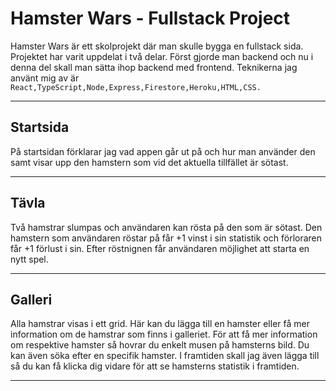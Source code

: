 
# Hamster Wars - Fullstack Project

Hamster Wars är ett skolprojekt där man skulle bygga en fullstack sida. Projektet har varit uppdelat i två delar. Först gjorde man backend och nu i denna del skall man sätta ihop backend med frontend. 
Teknikerna jag använt mig av är ``React,TypeScript,Node,Express,Firestore,Heroku,HTML,CSS.``

<hr>

## Startsida 

På startsidan förklarar jag vad appen går ut på och hur man använder den samt visar upp den hamstern som vid det aktuella tillfället är sötast. 

<hr>

## Tävla

Två hamstrar slumpas och användaren kan rösta på den som är sötast. Den hamstern som användaren röstar på får +1 vinst i sin statistik och förloraren får +1 förlust i sin.
Efter röstnignen får användaren möjlighet att starta en nytt spel.

<hr>

## Galleri 

Alla hamstrar visas i ett grid. Här kan du lägga till en hamster eller få mer information om de hamstrar som finns i galleriet. För att få mer information om respektive hamster så hovrar du enkelt musen på hamsterns bild. Du kan även söka efter en specifik hamster. I framtiden skall jag även lägga till så du kan få klicka dig vidare för att se hamsterns statistik i framtiden.

<hr>

